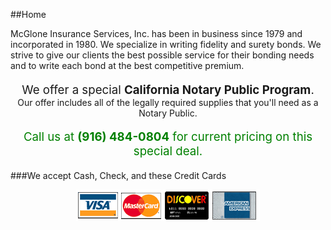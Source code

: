 ##Home

McGlone Insurance 
Services, Inc. has been in business since 1979 and 
incorporated in 1980. We specialize in writing fidelity 
and surety bonds. We strive to give our clients the best 
possible service for their bonding needs and to write 
each bond at the best competitive premium.

<p style="font-size:14pt;margin: 1em 0 0 0;text-align:center;">
	We offer a special <b>California Notary Public Program</b>.
</p>
<p style="margin:0;text-align:center;"> 
	Our offer includes all of the legally required supplies
	that you'll need as a Notary Public.
</p>
<p style="font-size:14pt;color:green;margin:1em 0;text-align:center;">
	Call us at <strong>(916) 484-0804</strong> for current pricing on this special deal.
</p>
</div>

###We accept Cash, Check, and these Credit Cards
<p align="center" >
<img border="0" src="/images/creditcards.jpg" id="card-image" alt="We accept, Visa, MasterCard, Discover, and American Express cards"><p align="center">
</p>